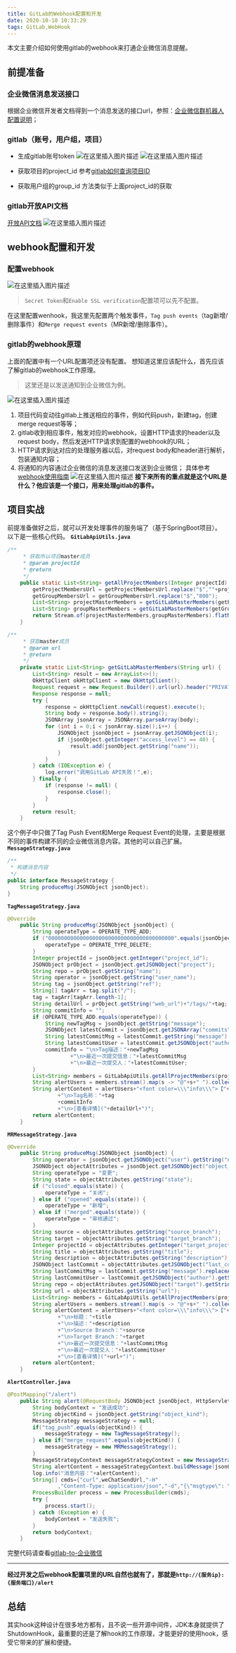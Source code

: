 ```yaml
---
title: GitLab的Webhook配置和开发
date: 2020-10-10 10:33:29
tags: GitLab,WebHook
---
```

本文主要介绍如何使用gitlab的webhook来打通企业微信消息提醒。
<!-- more -->
## 前提准备
### 企业微信消息发送接口
根据企业微信开发者文档得到一个消息发送的接口url，参照：[企业微信群机器人配置说明](https://work.weixin.qq.com/api/doc/90000/90136/91770?st=1827E5EC947C81BBE563C4273E6222968B82B70397A45ABAB41E979B16DB5221F65A83AB012969397CE2E51EF7A8997AE3CAF92F6473A0C5384DA17EB2C41D5055835355B3A37373AB6A5EA28D9743396E44D225D674E85D803E33055AC20872593657E4998C36DCBC6268A8B1DA1DA5F7BB21628385E8B9B9BDE5ED2B4BF206D79ACE6F5791B721D0C94CEABA281EA5&vid=1688850402739477&cst=88A970BD24E6CBCD6844008FFC70E464C4A86B63784323A03A26A74FAA3F8509FFF6A079F601C9567A620B81CA87647E&deviceid=2027bf5d-2885-4f64-880a-c241c5b30782&version=3.0.36.2330&platform=mac)；
### gitlab（账号，用户组，项目）
* 生成gitlab账号token
![在这里插入图片描述](https://img-blog.csdnimg.cn/20201207154748852.png)
![在这里插入图片描述](https://img-blog.csdnimg.cn/20201207154821440.png?x-oss-process=image/watermark,type_ZmFuZ3poZW5naGVpdGk,shadow_10,text_aHR0cHM6Ly9ibG9nLmNzZG4ubmV0L3FxXzE4NTE1MTU1,size_16,color_FFFFFF,t_70)

* 获取项目的project_id
参考[gitlab如何查询项目ID](https://git.jarry.com/help/api/api_resources.md)
* 获取用户组的group_id
方法类似于上面project_id的获取

### gitlab开放API文档
[开放API文档](https://git.jarry.com/help/api/api_resources.md)
![在这里插入图片描述](https://img-blog.csdnimg.cn/2020120715484219.png?x-oss-process=image/watermark,type_ZmFuZ3poZW5naGVpdGk,shadow_10,text_aHR0cHM6Ly9ibG9nLmNzZG4ubmV0L3FxXzE4NTE1MTU1,size_16,color_FFFFFF,t_70)
## webhook配置和开发
### 配置webhook
![在这里插入图片描述](https://img-blog.csdnimg.cn/20201207154858922.png?x-oss-process=image/watermark,type_ZmFuZ3poZW5naGVpdGk,shadow_10,text_aHR0cHM6Ly9ibG9nLmNzZG4ubmV0L3FxXzE4NTE1MTU1,size_16,color_FFFFFF,t_70)
> `Secret Token`和`Enable SSL verification`配置项可以先不配置。

在这里配置wenhook，我这里先配置两个触发事件，`Tag push events`（tag新增/删除事件）和`Merge request events`（MR新增/删除事件）。
### gitlab的webhook原理
上面的配置中有一个URL配置项还没有配置。
想知道这里应该配什么，首先应该了解gitlab的webhook工作原理。
> 这里还是以发送通知到企业微信为例。

![在这里插入图片描述](https://img-blog.csdnimg.cn/2020120715501273.png?x-oss-process=image/watermark,type_ZmFuZ3poZW5naGVpdGk,shadow_10,text_aHR0cHM6Ly9ibG9nLmNzZG4ubmV0L3FxXzE4NTE1MTU1,size_16,color_FFFFFF,t_70)
1. 项目代码变动往gitlab上推送相应的事件，例如代码push，新建tag，创建merge request等等；
2. gitlab收到相应事件，触发对应的webhook，设置HTTP请求的header以及request body，然后发送HTTP请求到配置的webhook的URL；
3. HTTP请求到达对应的处理服务器以后，对request body和header进行解析，包装通知内容；
4. 将通知的内容通过企业微信的消息发送接口发送到企业微信；
具体参考[webhook使用指南](https://git.jarry.com/help/user/project/integrations/webhooks)
![在这里插入图片描述](https://img-blog.csdnimg.cn/20201207154955502.png?x-oss-process=image/watermark,type_ZmFuZ3poZW5naGVpdGk,shadow_10,text_aHR0cHM6Ly9ibG9nLmNzZG4ubmV0L3FxXzE4NTE1MTU1,size_16,color_FFFFFF,t_70)
**接下来所有的重点就是这个URL是什么？他应该是一个接口，用来处理gitlab的事件。**
## 项目实战
前提准备做好之后，就可以开发处理事件的服务端了（基于SpringBoot项目）。
以下是一些核心代码。
**`GitLabApiUtils.java`** 
```java
/**
     * 获取所以项目master成员
     * @param projectId
     * @return
     */
    public static List<String> getAllProjectMembers(Integer projectId) {
        getProjectMembersUrl = getProjectMembersUrl.replace("$",""+projectId);
        getGroupMembersUrl = getGroupMembersUrl.replace("$","800");
        List<String> projectMasterMembers = getGitLabMasterMembers(getProjectMembersUrl);
        List<String> groupMasterMembers = getGitLabMasterMembers(getGroupMembersUrl);
        return Stream.of(projectMasterMembers,groupMasterMembers).flatMap(Collection::stream).distinct().collect(Collectors.toList());
    }
```
```java
/**
     * 获取master成员
     * @param url
     * @return
     */
    private static List<String> getGitLabMasterMembers(String url) {
        List<String> result = new ArrayList<>();
        OkHttpClient okHttpClient = new OkHttpClient();
        Request request = new Request.Builder().url(url).header("PRIVATE-TOKEN",token).build();
        Response response = null;
        try {
            response = okHttpClient.newCall(request).execute();
            String body = response.body().string();
            JSONArray jsonArray = JSONArray.parseArray(body);
            for (int i = 0;i < jsonArray.size();i++) {
                JSONObject jsonObject = jsonArray.getJSONObject(i);
                if (jsonObject.getInteger("access_level") == 40) {
                    result.add(jsonObject.getString("name"));
                }
            }
        } catch (IOException e) {
            log.error("调用GitLab API失败！",e);
        } finally {
            if (response != null) {
                response.close();
            }
        }
        return result;
    }
```
这个例子中只做了Tag Push Event和Merge Request Event的处理，主要是根据不同的事件构建不同的企业微信消息内容。其他的可以自己扩展。
**`MessageStrategy.java`**
```java
/**
 * 构建消息内容
 */
public interface MessageStrategy {
    String produceMsg(JSONObject jsonObject);
}
```
**`TagMessageStrategy.java`**

```java
@Override
    public String produceMsg(JSONObject jsonObject) {
        String operateType = OPERATE_TYPE_ADD;
        if ("0000000000000000000000000000000000000000".equals(jsonObject.getString("after"))) {
            operateType = OPERATE_TYPE_DELETE;
        }
        Integer projectId = jsonObject.getInteger("project_id");
        JSONObject prObject = jsonObject.getJSONObject("project");
        String repo = prObject.getString("name");
        String operator = jsonObject.getString("user_name");
        String tag = jsonObject.getString("ref");
        String[] tagArr = tag.split("/");
        tag = tagArr[tagArr.length-1];
        String detailUrl = prObject.getString("web_url")+"/tags/"+tag;
        String commitInfo = "";
        if (OPERATE_TYPE_ADD.equals(operateType)) {
            String newTagMsg = jsonObject.getString("message");
            JSONObject latestCommit = jsonObject.getJSONArray("commits").getJSONObject(0);
            String latestCommitMsg = latestCommit.getString("message").replaceAll("\r\n"," ");
            String latestCommitUser = latestCommit.getJSONObject("author").getString("name");
            commitInfo = "\n>Tag描述："+newTagMsg
                    +"\n>最近一次提交信息："+latestCommitMsg
                    +"\n>最近一次提交人："+latestCommitUser;
        }
        List<String> members = GitLabApiUtils.getAllProjectMembers(projectId);
        String alertUsers = members.stream().map(s -> "@"+s+" ").collect(Collectors.joining());
        String alertContent = alertUsers+"<font color=\\\"info\\\">【"+repo+"】</font>"+operator+"<font color=\\\"info\\\">"+operateType+"</font>了一个Tag！"
                +"\n>Tag名称："+tag
                +commitInfo
                +"\n>[查看详情]("+detailUrl+")";
        return alertContent;
    }
```
**`MRMessageStrategy.java`**

```java
@Override
    public String produceMsg(JSONObject jsonObject) {
        String operator = jsonObject.getJSONObject("user").getString("name");
        JSONObject objectAttributes = jsonObject.getJSONObject("object_attributes");
        String operateType = "变更";
        String state = objectAttributes.getString("state");
        if ("closed".equals(state)) {
            operateType = "关闭";
        } else if ("opened".equals(state)) {
            operateType = "新增";
        } else if ("merged".equals(state)) {
            operateType = "审核通过";
        }
        String source = objectAttributes.getString("source_branch");
        String target = objectAttributes.getString("target_branch");
        Integer projectId = objectAttributes.getInteger("target_project_id");
        String title = objectAttributes.getString("title");
        String description = objectAttributes.getString("description");
        JSONObject lastCommit = objectAttributes.getJSONObject("last_commit");
        String lastCommitMsg = lastCommit.getString("message").replaceAll("\n","");
        String lastCommitUser = lastCommit.getJSONObject("author").getString("name");
        String repo = objectAttributes.getJSONObject("target").getString("name");
        String url = objectAttributes.getString("url");
        List<String> members = GitLabApiUtils.getAllProjectMembers(projectId);
        String alertUsers = members.stream().map(s -> "@"+s+" ").collect(Collectors.joining());
        String alertContent = alertUsers+"<font color=\\\"info\\\">【"+repo+"】</font>"+operator+"<font color=\\\"info\\\">"+operateType+"</font>了一个Merge Request！"
                +"\n>标题："+title
                +"\n>描述："+description
                +"\n>Source Branch："+source
                +"\n>Target Branch："+target
                +"\n>最近一次提交信息："+lastCommitMsg
                +"\n>最近一次提交人："+lastCommitUser
                +"\n>[查看详情]("+url+")";
        return alertContent;
    }
```
**`AlertController.java`**

```java
@PostMapping("/alert")
    public String alert(@RequestBody JSONObject jsonObject, HttpServletRequest request) {
        String bodyContext = "发送成功";
        String objectKind = jsonObject.getString("object_kind");
        MessageStrategy messageStrategy = null;
        if("tag_push".equals(objectKind)) {
            messageStrategy = new TagMessageStrategy();
        } else if("merge_request".equals(objectKind)) {
            messageStrategy = new MRMessageStrategy();
        }
        MessageStrategyContext messageStrategyContext = new MessageStrategyContext(messageStrategy);
        String alertContent = messageStrategyContext.buildMessage(jsonObject);
        log.info("消息内容："+alertContent);
        String[] cmds={"curl",weChatSendUrl,"-H"
                ,"Content-Type: application/json","-d","{\"msgtype\": \"markdown\",\"markdown\": {\"content\": \""+alertContent+"\"}}"};
        ProcessBuilder process = new ProcessBuilder(cmds);
        try {
            process.start();
        } catch (Exception e) {
            bodyContext = "发送失败";
        }
        return bodyContext;
    }
```
完整代码请查看[gitlab-to-企业微信](https://github.com/xujian01/webhook)

---
**经过开发之后webhook配置项里的URL自然也就有了，那就是`http://{服务ip}:{服务端口}/alert`**
## 总结
其实hook这种设计在很多地方都有，且不说一些开源中间件，JDK本身就提供了ShutdownHook，最重要的还是了解hook的工作原理，才能更好的使用hook，感受它带来的扩展和便捷。
